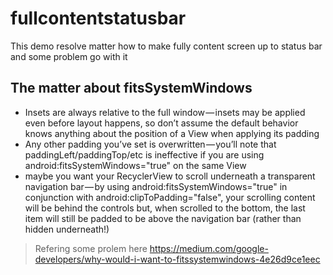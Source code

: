 # fullcontentstatusbar
This demo resolve matter how to make fully content screen up to status bar and some problem go with it

## The matter about fitsSystemWindows
* Insets are always relative to the full window — insets may be applied even before layout happens, so don’t assume the default behavior knows anything about the position of a View when applying its padding
* Any other padding you’ve set is overwritten — you’ll note that paddingLeft/paddingTop/etc is ineffective if you are using android:fitsSystemWindows="true" on the same View
* maybe you want your RecyclerView to scroll underneath a transparent navigation bar — by using android:fitsSystemWindows="true" in conjunction with android:clipToPadding="false", your scrolling content will be behind the controls but, when scrolled to the bottom, the last item will still be padded to be above the navigation bar (rather than hidden underneath!)
> Refering some prolem here https://medium.com/google-developers/why-would-i-want-to-fitssystemwindows-4e26d9ce1eec
